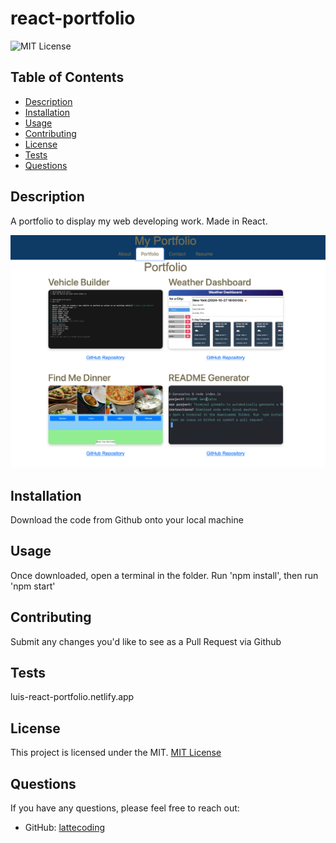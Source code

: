 # react-portfolio

![MIT License](https://img.shields.io/badge/License-MIT-yellow.svg)

## Table of Contents
- [Description](#description)
- [Installation](#installation)
- [Usage](#usage)
- [Contributing](#contributing)
- [License](#license)
- [Tests](#tests)
- [Questions](#questions)

## Description
A portfolio to display my web developing work. Made in React.

![Portfolio Page](portfolio/images/react-portfolio-image.png)

## Installation
Download the code from Github onto your local machine

## Usage
Once downloaded, open a terminal in the folder. Run 'npm install', then run 'npm start'

## Contributing
Submit any changes you'd like to see as a Pull Request via Github

## Tests
luis-react-portfolio.netlify.app

## License

This project is licensed under the MIT.
[MIT License](https://opensource.org/licenses/MIT)

## Questions
If you have any questions, please feel free to reach out:

- GitHub: [lattecoding](https://github.com/lattecoding)
